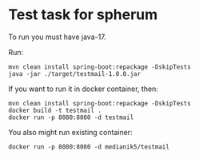 # Test task for spherum

To run you must have java-17.

Run:
```
mvn clean install spring-boot:repackage -DskipTests
java -jar ./target/testmail-1.0.0.jar
```

If you want to run it in docker container, then:

```
mvn clean install spring-boot:repackage -DskipTests
docker build -t testmail .
docker run -p 8080:8080 -d testmail
```

You also might run existing container:

```
docker run -p 8080:8080 -d medianik5/testmail
```
